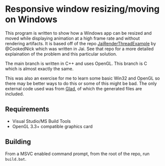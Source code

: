 # Responsive window resizing/moving on Windows

This program is written to show how a Windows app can be resized and moved while displaying animation at a high frame rate and without rendering artifacts. It is based off of the repo [JaiRenderThreadExample](https://github.com/CookedNick/JaiRenderThreadExample) by @CookedNick which was written in Jai. See that repo for a more detailed explaination of the problem and this particular solution.

The main branch is written in C++ and uses OpenGL. This branch is C which is almost exactly the same.

This was also an exercise for me to learn some basic Win32 and OpenGL so there may be better ways to do this or some of this might be bad. The only external code used was from [Glad](https://glad.dav1d.de/), of which the generated files are included.

## Requirements
- Visual Studio/MS Build Tools
- OpenGL 3.3+ compatible graphics card

## Building
From a MSVC enabled command prompt, from the root of the repo, run `build.bat`.
